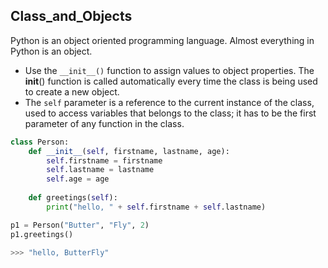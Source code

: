 ## Class_and_Objects
Python is an object oriented programming language. Almost everything in Python is an object. 
- Use the `__init__()` function to assign values to object properties. The __init__() function is called automatically every time the class is being used to create a new object.
- The `self` parameter is a reference to the current instance of the class, used to access variables that belongs to the class; it has to be the first parameter of any function in the class.

```python
class Person:
    def __init__(self, firstname, lastname, age):
        self.firstname = firstname
        self.lastname = lastname
        self.age = age
   
    def greetings(self):
        print("hello, " + self.firstname + self.lastname)

p1 = Person("Butter", "Fly", 2)
p1.greetings()

>>> "hello, ButterFly"
```
